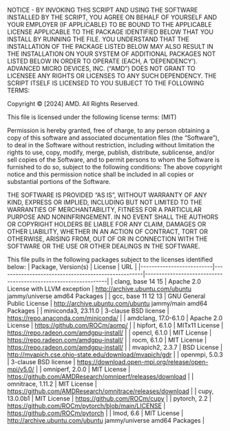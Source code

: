 NOTICE  - BY INVOKING THIS SCRIPT AND USING THE SOFTWARE INSTALLED BY THE SCRIPT, YOU AGREE ON BEHALF OF YOURSELF AND YOUR EMPLOYER (IF APPLICABLE) TO BE BOUND TO THE APPLICABLE LICENSE APPLICABLE TO THE PACKAGE IDENTIFIED BELOW THAT YOU INSTALL BY RUNNING THE FILE. YOU UNDERSTAND THAT THE INSTALLATION OF THE PACKAGE LISTED BELOW MAY ALSO RESULT IN THE INSTALLATION ON YOUR SYSTEM OF ADDITIONAL PACKAGES NOT LISTED BELOW IN ORDER TO OPERATE (EACH, A ‘DEPENDENCY’). ADVANCED MICRO DEVICES, INC. (“AMD”) DOES NOT GRANT TO LICENSEE ANY RIGHTS OR LICENSES TO ANY SUCH DEPENDENCY. THE SCRIPT ITSELF IS LICENSED TO YOU SUBJECT TO THE FOLLOWING TERMS: 

Copyright © [2024] AMD. All Rights Reserved. 

This file is licensed under the following license terms: (MIT)  

Permission is hereby granted, free of charge, to any person obtaining a copy of this software and associated documentation files (the “Software”), to deal in the Software without restriction, including without limitation the rights to use, copy, modify, merge, publish, distribute, sublicense, and/or sell copies of the Software, and to permit persons to whom the Software is furnished to do so, subject to the following conditions:
The above copyright notice and this permission notice shall be included in all copies or substantial portions of the Software.

THE SOFTWARE IS PROVIDED “AS IS”, WITHOUT WARRANTY OF ANY KIND, EXPRESS OR IMPLIED, INCLUDING BUT NOT LIMITED TO THE WARRANTIES OF MERCHANTABILITY, FITNESS FOR A PARTICULAR PURPOSE AND NONINFRINGEMENT. IN NO EVENT SHALL THE AUTHORS OR COPYRIGHT HOLDERS BE LIABLE FOR ANY CLAIM, DAMAGES OR OTHER LIABILITY, WHETHER IN AN ACTION OF CONTRACT, TORT OR OTHERWISE, ARISING FROM, OUT OF OR IN CONNECTION WITH THE SOFTWARE OR THE USE OR OTHER DEALINGS IN THE SOFTWARE.

This file pulls in the following packages subject to the licenses identified below: 
| Package, Version(s)      | License                                            |            URL                                                 |
|--------------------------|----------------------------------------------------|----------------------------------------------------------------|
| clang, base 14 15        | Apache 2.0 License with LLVM exception             | http://archive.ubuntu.com/ubuntu jammy/universe amd64 Packages |
| gcc, base 11 12 13       | GNU General Public License             		| http://archive.ubuntu.com/ubuntu jammy/main amd64 Packages     |
| miniconda3, 23.11.0      | 3-clause BSD license                               | https://repo.anaconda.com/miniconda/                           |
| amdclang, 17.0-6.1.0     | Apache 2.0 License                    	        | https://github.com/ROCm/aomp/                                  |
| hipfort, 6.1.0           | MITx11 License                     	        | https://repo.radeon.com/amdgpu-install/                        |
| opencl, 6.1.0            | MIT License                         	        | https://repo.radeon.com/amdgpu-install/                        |
| rocm, 6.1.0              | MIT License                                        | https://repo.radeon.com/amdgpu-install/                        |
| mvapich2, 2.3.7          | BSD License                                        | http://mvapich.cse.ohio-state.edu/download/mvapich/gdr         |
| openmpi, 5.0.3           | 3-clause BSD license                               | https://download.open-mpi.org/release/open-mpi/v5.0/           |
| omniperf, 2.0.0          | MIT License                                        | https://github.com/AMDResearch/omniperf/releases/download      |
| omnitrace, 1.11.2        | MIT License                                        | https://github.com/AMDResearch/omnitrace/releases/download     |
| cupy, 13.0.0b1           | MIT License 		                        | https://github.com/ROCm/cupy                                   |
| pytorch, 2.2             | https://github.com/ROCm/pytorch/blob/main/LICENSE  | https://github.com/ROCm/pytorch				 |
| lmod, 6.6                | MIT License					| http://archive.ubuntu.com/ubuntu jammy/universe amd64 Packages |

 
